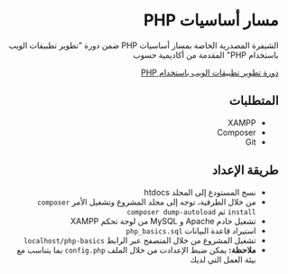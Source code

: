 <div dir="rtl">
<h1> مسار أساسيات PHP </h1>
<p>الشيفرة المصدرية الخاصة بمسار أساسيات PHP ضمن دورة "تطوير تطبيقات الويب باستخدام PHP" المقدمة من أكاديمية حسوب</p>

<div>
<a href="https://academy.hsoub.com/learn/php-web-application-development/">دورة تطوير تطبيقات الويب باستخدام PHP</a>
</div>
<h2> المتطلبات </h2>
<ul>
  <li>XAMPP</li>
  <li>Composer</li>
  <li>Git</li>
</ul>
<h2> طريقة الإعداد </h2>
<ul>
  <li>نسخ المستودع إلى المجلد htdocs</li>
  <li>من خلال الطرفية، توجه إلى مجلد المشروع وتشغيل الأمر <code>composer install</code> ثم <code>composer dump-autoload</code></li>
  <li>تشغيل خادم Apache و MySQL من لوحة تحكم XAMPP</li>
  <li>استيراد قاعدة البيانات  <code>php_basics.sql</code></li>
  <li>تشغيل المشروع من خلال المتصفح عبر الرابط <code>localhost/php-basics</code></li>
  <li><strong>ملاحظة:</strong> يمكن ضبط الإعدادت من خلال الملف  <code>config.php</code> بما يتناسب مع بيئة العمل التي لديك</li>
</ul>
</div>
